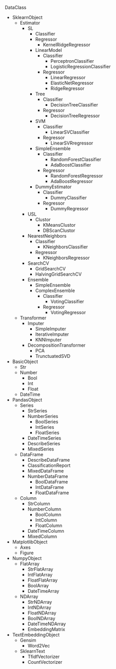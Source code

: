 DataClass
- SklearnObject
    - Estimator
        - SL
            - Classifier
            - Regressor
                - KernelRidgeRegressor
            - LinearModel
                - Classifier
                    - PerceptronClassifier
                    - LogisticRegressionClassifier
                - Regressor
                    - LinearRegressor
                    - ElasticNetRegressor
                    - RidgeRegressor
            - Tree
                - Classifier
                    - DecisionTreeClassifier
                - Regressor
                    - DecisionTreeRegressor
            - SVM
                - Classifier
                    - LinearSVClassifier
                - Regressor
                    - LinearSVRregressor
            - SimpleEnsemble
                - Classifier
                    - RandomForestClassifier
                    - AdaBoostClassifier
                - Regressor
                    - RandomForestRegressor
                    - AdaBoostRegressor
            - DummyEstimator
                - Classifier
                    - DummyClassifier
                - Regressor
                    - DummyRegressor
        - USL
            - Clustor
                - KMeansClustor
                - DBScanClustor
        - NearestNeighbors
            - Classifier
                - KNeighborsClassifier
            - Regressor
                - KNeighborsRegressor
        - SearchCV
            - GridSearchCV
            - HalvingGridSearchCV
        - Ensemble
            - SimpleEnsemble
            - ComplexEnsemble
                - Classifier
                    - VotingClassifier
                - Regressor
                    - VotingRegressor
    - Transformer
        - Imputer
            - SimpleImputer
            - IterativeImputer
            - KNNImputer
        - DecompositionTransformer
            - PCA
            - TrunctuatedSVD
- BasicObject
    - Str
    - Number
        - Bool
        - Int
        - Float
    - DateTime
- PandasObject
    - Series
        - StrSeries
        - NumberSeries
            - BoolSeries
            - IntSeries
            - FloatSeries
        - DateTimeSeries
        - DescribeSeries
        - MixedSeries
    - DataFrame
        - DescribeDataFrame
        - ClassificationReport
        - MixedDataFrame
        - NumberDataFrame
            - BoolDataFrame
            - IntDataFrame
            - FloatDataFrame
    - Column
        - StrColumn
        - NumberColumn
            - BoolColumn
            - IntColumn
            - FloatColumn
        - DateTimeColumn
        - MixedColumn
- MatplotlibObject
    - Axes
    - Figure
- NumpyObject
    - FlatArray
        - StrFlatArray
        - IntFlatArray
        - FloatFlatArray
        - BoolArray
        - DateTimeArray
    - NDArray
        - StrNDArray
        - IntNDArray
        - FloatNDArray
        - BoolNDArray
        - DateTimeNDArray
        - EmbeddingMatrix
- TextEmbeddingObject
    - Gensim
        - Word2Vec
    - SklearnText
        - TfidfVectorizer
        - CountVectorizer